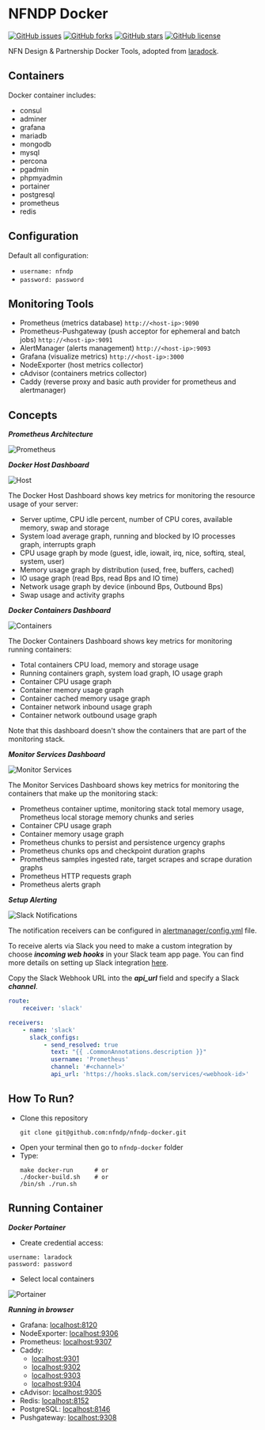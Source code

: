 # NFNDP Docker

[![GitHub issues](https://img.shields.io/github/issues/nfndp/nfndp-docker.svg)](https://github.com/nfndp/nfndp-docker/issues) [![GitHub forks](https://img.shields.io/github/forks/nfndp/nfndp-docker.svg)](https://github.com/nfndp/nfndp-docker/network) [![GitHub stars](https://img.shields.io/github/stars/nfndp/nfndp-docker.svg)](https://github.com/nfndp/nfndp-docker/stargazers) [![GitHub license](https://img.shields.io/badge/license-MIT-blue.svg)](https://raw.githubusercontent.com/nfndp/nfndp-docker/master/LICENSE)

NFN Design & Partnership Docker Tools, adopted from [laradock][].

## Containers
Docker container includes:
* consul
* adminer
* grafana
* mariadb
* mongodb
* mysql
* percona
* pgadmin
* phpmyadmin
* portainer
* postgresql
* prometheus
* redis

## Configuration
Default all configuration:
* `username: nfndp`
* `password: password`

## Monitoring Tools
* Prometheus (metrics database) `http://<host-ip>:9090`
* Prometheus-Pushgateway (push acceptor for ephemeral and batch jobs) `http://<host-ip>:9091`
* AlertManager (alerts management) `http://<host-ip>:9093`
* Grafana (visualize metrics) `http://<host-ip>:3000`
* NodeExporter (host metrics collector)
* cAdvisor (containers metrics collector)
* Caddy (reverse proxy and basic auth provider for prometheus and alertmanager)

## Concepts
***Prometheus Architecture***

![Prometheus][]

***Docker Host Dashboard***

![Host][]

The Docker Host Dashboard shows key metrics for monitoring the resource usage of your server:

* Server uptime, CPU idle percent, number of CPU cores, available memory, swap and storage
* System load average graph, running and blocked by IO processes graph, interrupts graph
* CPU usage graph by mode (guest, idle, iowait, irq, nice, softirq, steal, system, user)
* Memory usage graph by distribution (used, free, buffers, cached)
* IO usage graph (read Bps, read Bps and IO time)
* Network usage graph by device (inbound Bps, Outbound Bps)
* Swap usage and activity graphs

***Docker Containers Dashboard***

![Containers][]

The Docker Containers Dashboard shows key metrics for monitoring running containers:

* Total containers CPU load, memory and storage usage
* Running containers graph, system load graph, IO usage graph
* Container CPU usage graph
* Container memory usage graph
* Container cached memory usage graph
* Container network inbound usage graph
* Container network outbound usage graph

Note that this dashboard doesn't show the containers that are part of the monitoring stack.

***Monitor Services Dashboard***

![Monitor Services][]

The Monitor Services Dashboard shows key metrics for monitoring the containers that make up the monitoring stack:

* Prometheus container uptime, monitoring stack total memory usage, Prometheus local storage memory chunks and series
* Container CPU usage graph
* Container memory usage graph
* Prometheus chunks to persist and persistence urgency graphs
* Prometheus chunks ops and checkpoint duration graphs
* Prometheus samples ingested rate, target scrapes and scrape duration graphs
* Prometheus HTTP requests graph
* Prometheus alerts graph

***Setup Alerting***

![Slack Notifications][]

The notification receivers can be configured in [alertmanager/config.yml][] file.

To receive alerts via Slack you need to make a custom integration by choose ***incoming web hooks*** in your Slack team app page.
You can find more details on setting up Slack integration [here][].

Copy the Slack Webhook URL into the ***api_url*** field and specify a Slack ***channel***.

```yaml
route:
    receiver: 'slack'

receivers:
    - name: 'slack'
      slack_configs:
          - send_resolved: true
            text: "{{ .CommonAnnotations.description }}"
            username: 'Prometheus'
            channel: '#<channel>'
            api_url: 'https://hooks.slack.com/services/<webhook-id>'
```

## How To Run?
* Clone this repository
  ```
  git clone git@github.com:nfndp/nfndp-docker.git
  ```
* Open your terminal then go to `nfndp-docker` folder
* Type:
  ```
  make docker-run      # or
  ./docker-build.sh    # or
  /bin/sh ./run.sh
  ```

## Running Container

***Docker Portainer***

* Create credential access:
```
username: laradock
password: password
```
* Select local containers

![Portainer][]

***Running in browser***
* Grafana: [localhost:8120](http://localhost:8120)
* NodeExporter: [localhost:9306](http://localhost:9306)
* Prometheus: [localhost:9307](http://localhost:9307)
* Caddy:
  - [localhost:9301](http://localhost:9301)
  - [localhost:9302](http://localhost:9302)
  - [localhost:9303](http://localhost:9303)
  - [localhost:9304](http://localhost:9304)
* cAdvisor: [localhost:9305](http://localhost:9305)
* Redis: [localhost:8152](http://localhost:8152)
* PostgreSQL: [localhost:8146](http://localhost:8146)
* Pushgateway: [localhost:9308](http://localhost:9308)

[laradock]:https://github.com/laradock/laradock
[Prometheus]:https://camo.githubusercontent.com/7cc17b981938e40974542fbfa9c34172fd92eccd/68747470733a2f2f63646e2e7261776769742e636f6d2f70726f6d6574686575732f70726f6d6574686575732f633334323537643036396336333036383564613335626365663038343633326666643564363230392f646f63756d656e746174696f6e2f696d616765732f6172636869746563747572652e737667
[Host]:https://raw.githubusercontent.com/nfndp/nfndp-docker/master/docs/grafana_docker_host.png
[Containers]:https://raw.githubusercontent.com/nfndp/nfndp-docker/master/docs/grafana_docker_containers.png
[Monitor Services]:https://raw.githubusercontent.com/nfndp/nfndp-docker/master/docs/grafana_prometheus.png
[Slack Notifications]:https://raw.githubusercontent.com/nfndp/nfndp-docker/master/docs/slack_notifications.png
[alertmanager/config.yml]:https://raw.githubusercontent.com/nfndp/nfndp-docker/master/config/alertmanager/config.yml
[here]:http://www.robustperception.io/using-slack-with-the-alertmanager/
[Portainer]:https://raw.githubusercontent.com/nfndp/nfndp-docker/master/docs/portainer.png

